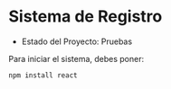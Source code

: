 <h1> Sistema de Registro </h1>

- Estado del Proyecto: Pruebas

Para iniciar el sistema, debes poner:

```npm install react```
